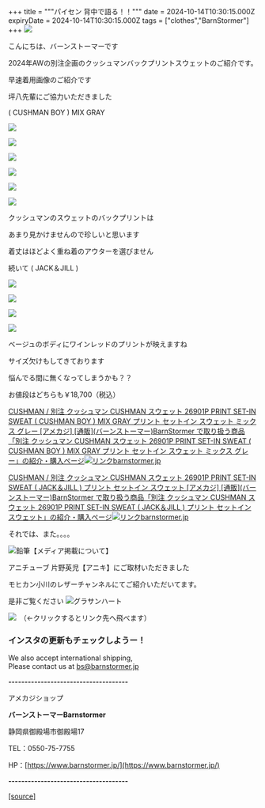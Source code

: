 +++
title = """パイセン 背中で語る！！"""
date = 2024-10-14T10:30:15.000Z
expiryDate = 2024-10-14T10:30:15.000Z
tags = ["clothes","BarnStormer"]
+++
[![](https://stat.ameba.jp/user_images/20231023/16/barnstormer-go/b2/03/p/o0420015015354743273.png)](https://ameblo.jp/barnstormer-go/entry-12825670498.html)

こんにちは、バーンストーマーです

2024年AWの別注企画のクッシュマンバックプリントスウェットのご紹介です。

早速着用画像のご紹介です

坪八先輩にご協力いただきました

( CUSHMAN BOY ) MIX GRAY

[![](https://stat.ameba.jp/user_images/20241014/18/barnstormer-go/0c/29/j/o0500075015497875444.jpg)](https://stat.ameba.jp/user_images/20241014/18/barnstormer-go/0c/29/j/o0500075015497875444.jpg)

[![](https://stat.ameba.jp/user_images/20241014/18/barnstormer-go/cc/b3/j/o0500075015497875439.jpg)](https://stat.ameba.jp/user_images/20241014/18/barnstormer-go/cc/b3/j/o0500075015497875439.jpg)

[![](https://stat.ameba.jp/user_images/20241014/18/barnstormer-go/c5/7e/j/o0500075015497875443.jpg)](https://stat.ameba.jp/user_images/20241014/18/barnstormer-go/c5/7e/j/o0500075015497875443.jpg)

[![](https://stat.ameba.jp/user_images/20241014/18/barnstormer-go/90/49/j/o0750050015497875455.jpg)](https://stat.ameba.jp/user_images/20241014/18/barnstormer-go/90/49/j/o0750050015497875455.jpg)

[![](https://stat.ameba.jp/user_images/20241014/18/barnstormer-go/e8/19/j/o0500075015497875451.jpg)](https://stat.ameba.jp/user_images/20241014/18/barnstormer-go/e8/19/j/o0500075015497875451.jpg)

[![](https://stat.ameba.jp/user_images/20241014/18/barnstormer-go/e0/08/j/o0500075015497875461.jpg)](https://stat.ameba.jp/user_images/20241014/18/barnstormer-go/e0/08/j/o0500075015497875461.jpg)

クッシュマンのスウェットのバックプリントは

あまり見かけませんので珍しいと思います

着丈はほどよく重ね着のアウターを選びません

続いて ( JACK＆JILL ) 

[![](https://stat.ameba.jp/user_images/20241014/18/barnstormer-go/08/4b/j/o0500075015497875471.jpg)](https://stat.ameba.jp/user_images/20241014/18/barnstormer-go/08/4b/j/o0500075015497875471.jpg)

[![](https://stat.ameba.jp/user_images/20241014/18/barnstormer-go/67/39/j/o0500075015497875464.jpg)](https://stat.ameba.jp/user_images/20241014/18/barnstormer-go/67/39/j/o0500075015497875464.jpg)

[![](https://stat.ameba.jp/user_images/20241014/18/barnstormer-go/e7/62/j/o0500075015497875469.jpg)](https://stat.ameba.jp/user_images/20241014/18/barnstormer-go/e7/62/j/o0500075015497875469.jpg)

[![](https://stat.ameba.jp/user_images/20241014/18/barnstormer-go/2f/e4/j/o0500075015497875473.jpg)](https://stat.ameba.jp/user_images/20241014/18/barnstormer-go/2f/e4/j/o0500075015497875473.jpg)

ベージュのボディにワインレッドのプリントが映えますね

サイズ欠けもしてきております

悩んでる間に無くなってしまうかも？？

お値段はどちらも￥18,700（税込）

[CUSHMAN / 別注 クッシュマン CUSHMAN スウェット 26901P PRINT SET-IN SWEAT ( CUSHMAN BOY ) MIX GRAY プリント セットイン スウェット ミックス グレー \[アメカジ\] \[通販\](バーンストーマー)BarnStormer で取り扱う商品「別注 クッシュマン CUSHMAN スウェット 26901P PRINT SET-IN SWEAT ( CUSHMAN BOY ) MIX GRAY プリント セットイン スウェット ミックス グレー」の紹介・購入ページ![リンク](https://c.stat100.ameba.jp/ameblo/symbols/v3.20.0/svg/gray/editor_link.svg)barnstormer.jp](https://barnstormer.jp/view/item/000000013682?category_page_id=ct41)

[CUSHMAN / 別注 クッシュマン CUSHMAN スウェット 26901P PRINT SET-IN SWEAT ( JACK＆JILL ) プリント セットイン スウェット \[アメカジ\] \[通販\](バーンストーマー)BarnStormer で取り扱う商品「別注 クッシュマン CUSHMAN スウェット 26901P PRINT SET-IN SWEAT ( JACK＆JILL ) プリント セットイン スウェット」の紹介・購入ページ![リンク](https://c.stat100.ameba.jp/ameblo/symbols/v3.20.0/svg/gray/editor_link.svg)barnstormer.jp](https://barnstormer.jp/view/item/000000013683?category_page_id=ct41)

それでは、また。。。。

![鉛筆](https://stat100.ameba.jp/blog/ucs/img/char/char3/519.png)【メディア掲載について】

アニチューブ 片野英児【アニキ】にご取材いただきました

モヒカン小川のレザーチャンネルにてご紹介いただいてます。

是非ご覧ください ![グラサンハート](https://stat100.ameba.jp/blog/ucs/img/char/char3/148.png)

[![](https://stat.ameba.jp/user_images/20230412/16/barnstormer-go/6a/23/p/o0108010815269242493.png)](https://www.instagram.com/barnstormer_daily/)　（←クリックするとリンク先へ飛べます）

### インスタの更新もチェックしようー！

We also accept international shipping,  
Please contact us at bs@barnstormer.jp

**\-------------------------------------**

アメカジショップ

**バーンストーマーBarnstormer**

静岡県御殿場市御殿場17

TEL：0550-75-7755

HP：[https://www.barnstormer.jp/](https://www.barnstormer.jp/)

**\-------------------------------------**

[[source]](https://ameblo.jp/barnstormer-go/entry-12871246079.html)
